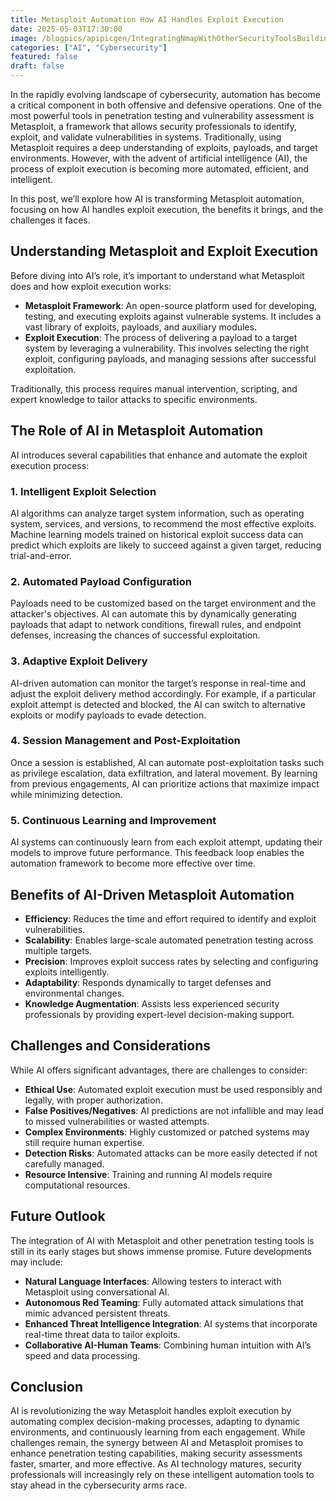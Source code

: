 ```yaml
---
title: Metasploit Automation How AI Handles Exploit Execution
date: 2025-05-03T17:30:00
image: /blogpics/apipicgen/IntegratingNmapWithOtherSecurityToolsBuildingAComprehensiveToolkit-AC42I4RSC7.jpg
categories: ["AI", "Cybersecurity"]
featured: false
draft: false
---
```

In the rapidly evolving landscape of cybersecurity, automation has become a critical component in both offensive and defensive operations. One of the most powerful tools in penetration testing and vulnerability assessment is Metasploit, a framework that allows security professionals to identify, exploit, and validate vulnerabilities in systems. Traditionally, using Metasploit requires a deep understanding of exploits, payloads, and target environments. However, with the advent of artificial intelligence (AI), the process of exploit execution is becoming more automated, efficient, and intelligent.

In this post, we’ll explore how AI is transforming Metasploit automation, focusing on how AI handles exploit execution, the benefits it brings, and the challenges it faces.

## Understanding Metasploit and Exploit Execution

Before diving into AI’s role, it’s important to understand what Metasploit does and how exploit execution works:

- **Metasploit Framework**: An open-source platform used for developing, testing, and executing exploits against vulnerable systems. It includes a vast library of exploits, payloads, and auxiliary modules.
- **Exploit Execution**: The process of delivering a payload to a target system by leveraging a vulnerability. This involves selecting the right exploit, configuring payloads, and managing sessions after successful exploitation.

Traditionally, this process requires manual intervention, scripting, and expert knowledge to tailor attacks to specific environments.

## The Role of AI in Metasploit Automation

AI introduces several capabilities that enhance and automate the exploit execution process:

### 1. Intelligent Exploit Selection

AI algorithms can analyze target system information, such as operating system, services, and versions, to recommend the most effective exploits. Machine learning models trained on historical exploit success data can predict which exploits are likely to succeed against a given target, reducing trial-and-error.

### 2. Automated Payload Configuration

Payloads need to be customized based on the target environment and the attacker's objectives. AI can automate this by dynamically generating payloads that adapt to network conditions, firewall rules, and endpoint defenses, increasing the chances of successful exploitation.

### 3. Adaptive Exploit Delivery

AI-driven automation can monitor the target’s response in real-time and adjust the exploit delivery method accordingly. For example, if a particular exploit attempt is detected and blocked, the AI can switch to alternative exploits or modify payloads to evade detection.

### 4. Session Management and Post-Exploitation

Once a session is established, AI can automate post-exploitation tasks such as privilege escalation, data exfiltration, and lateral movement. By learning from previous engagements, AI can prioritize actions that maximize impact while minimizing detection.

### 5. Continuous Learning and Improvement

AI systems can continuously learn from each exploit attempt, updating their models to improve future performance. This feedback loop enables the automation framework to become more effective over time.

## Benefits of AI-Driven Metasploit Automation

- **Efficiency**: Reduces the time and effort required to identify and exploit vulnerabilities.
- **Scalability**: Enables large-scale automated penetration testing across multiple targets.
- **Precision**: Improves exploit success rates by selecting and configuring exploits intelligently.
- **Adaptability**: Responds dynamically to target defenses and environmental changes.
- **Knowledge Augmentation**: Assists less experienced security professionals by providing expert-level decision-making support.

## Challenges and Considerations

While AI offers significant advantages, there are challenges to consider:

- **Ethical Use**: Automated exploit execution must be used responsibly and legally, with proper authorization.
- **False Positives/Negatives**: AI predictions are not infallible and may lead to missed vulnerabilities or wasted attempts.
- **Complex Environments**: Highly customized or patched systems may still require human expertise.
- **Detection Risks**: Automated attacks can be more easily detected if not carefully managed.
- **Resource Intensive**: Training and running AI models require computational resources.

## Future Outlook

The integration of AI with Metasploit and other penetration testing tools is still in its early stages but shows immense promise. Future developments may include:

- **Natural Language Interfaces**: Allowing testers to interact with Metasploit using conversational AI.
- **Autonomous Red Teaming**: Fully automated attack simulations that mimic advanced persistent threats.
- **Enhanced Threat Intelligence Integration**: AI systems that incorporate real-time threat data to tailor exploits.
- **Collaborative AI-Human Teams**: Combining human intuition with AI’s speed and data processing.

## Conclusion

AI is revolutionizing the way Metasploit handles exploit execution by automating complex decision-making processes, adapting to dynamic environments, and continuously learning from each engagement. While challenges remain, the synergy between AI and Metasploit promises to enhance penetration testing capabilities, making security assessments faster, smarter, and more effective. As AI technology matures, security professionals will increasingly rely on these intelligent automation tools to stay ahead in the cybersecurity arms race.